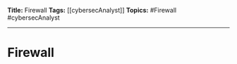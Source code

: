 **Title:** Firewall
**Tags:** [[cybersecAnalyst]]
**Topics:** #Firewall #cybersecAnalyst 

---
# Firewall
